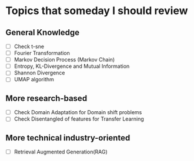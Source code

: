 # Topics that someday I should review

## General Knowledge
- [ ] Check t-sne
- [ ] Fourier Transformation
- [ ] Markov Decision Process (Markov Chain)
- [ ] Entropy, KL-Divergence and Mutual Information
- [ ] Shannon Divergence
- [ ] UMAP algorithm

## More research-based
- [ ] Check Domain Adaptation for Domain shift problems
- [ ] Check Disentangled of features for Transfer Learning

## More technical industry-oriented
- [ ] Retrieval Augmented Generation(RAG)
